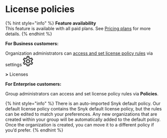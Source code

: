 # License policies

{% hint style="info" %}
**Feature availability**  
This feature is available with all paid plans. See [Pricing plans](https://snyk.io/plans/) for more details.
{% endhint %}

**For Business customers:**

Organization administrators can [access and set license policy rules](https://support.snyk.io/hc/en-us/articles/360007590258) via settings ![cog\_icon.png](../../.gitbook/assets/cog_icon.png)

 **&gt;** Licenses

**For Enterprise customers:**

Group administrators can access and set license policy rules via **Policies**.

{% hint style="info" %}
There is an auto-imported Snyk default policy. Our default license policy contains the Snyk default license policy, but the rules can be edited to match your preferences. Any new organizations that are created within your group will be automatically added to the default policy. Once the organization is created, you can move it to a different policy if you’d prefer.
{% endhint %}

